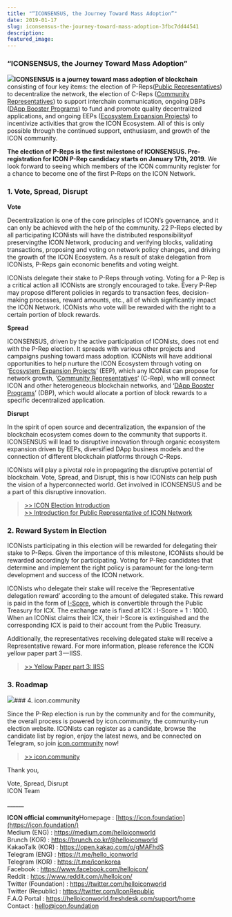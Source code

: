 ```yaml
---
title: "“ICONSENSUS, the Journey Toward Mass Adoption”"
date: 2019-01-17
slug: iconsensus-the-journey-toward-mass-adoption-3fbc7dd44541
description:
featured_image:
---
```


### **“ICONSENSUS, the Journey Toward Mass Adoption”**

![](https://cdn-images-1.medium.com/max/800/0*uR_6jqFvHW-CPc62)**ICONSENSUS is a journey toward mass adoption of blockchain** consisting of four key items: the election of P-Reps([Public Representatives](https://helloiconworld.freshdesk.com/a/solutions/articles/35000102739-p-rep)) to decentralize the network, the election of C-Reps ([Community Representatives](https://helloiconworld.freshdesk.com/a/solutions/articles/35000102740-c-rep)) to support interchain communication, ongoing DBPs ([DApp Booster Programs](https://helloiconworld.freshdesk.com/a/solutions/articles/35000105758-dapp-booster-program-dbp-)) to fund and promote quality decentralized applications, and ongoing EEPs ([Ecosystem Expansion Projects](https://helloiconworld.freshdesk.com/a/solutions/articles/35000105757-ecosystem-expansion-project-eep-)) to incentivize activities that grow the ICON Ecosystem. All of this is only possible through the continued support, enthusiasm, and growth of the ICON community.

**The election of P-Reps is the first milestone of ICONSENSUS. Pre-registration for ICON P-Rep candidacy starts on January 17th, 2019.** We look forward to seeing which members of the ICON community register for a chance to become one of the first P-Reps on the ICON Network.

### 1. Vote, Spread, Disrupt

**Vote**

Decentralization is one of the core principles of ICON’s governance, and it can only be achieved with the help of the community. 22 P-Reps elected by all participating ICONists will have the distributed responsibilityof preservingthe ICON Network, producing and verifying blocks, validating transactions, proposing and voting on network policy changes, and driving the growth of the ICON Ecosystem. As a result of stake delegation from ICONists, P-Reps gain economic benefits and voting weight.

ICONists delegate their stake to P-Reps through voting. Voting for a P-Rep is a critical action all ICONists are strongly encouraged to take. Every P-Rep may propose different policies in regards to transaction fees, decision-making processes, reward amounts, etc., all of which significantly impact the ICON Network. ICONists who vote will be rewarded with the right to a certain portion of block rewards.

**Spread**

ICONSENSUS, driven by the active participation of ICONists, does not end with the P-Rep election. It spreads with various other projects and campaigns pushing toward mass adoption. ICONists will have additional opportunities to help nurture the ICON Ecosystem through voting on ‘[Ecosystem Expansion Projects](https://helloiconworld.freshdesk.com/a/solutions/articles/35000105253-what-is-an-ecosystem-expansion-project-eep-)’ (EEP), which any ICONist can propose for network growth, ‘[Community Representatives](https://helloiconworld.freshdesk.com/a/solutions/articles/35000102740-c-rep)’ (C-Rep), who will connect ICON and other heterogeneous blockchain networks, and ‘[DApp Booster Programs](https://helloiconworld.freshdesk.com/a/solutions/articles/35000105758-dapp-booster-program-dbp-)’ (DBP), which would allocate a portion of block rewards to a specific decentralized application.

**Disrupt**

In the spirit of open source and decentralization, the expansion of the blockchain ecosystem comes down to the community that supports it. ICONSENSUS will lead to disruptive innovation through organic ecosystem expansion driven by EEPs, diversified DApp business models and the connection of different blockchain platforms through C-Reps.

ICONists will play a pivotal role in propagating the disruptive potential of blockchain. Vote, Spread, and Disrupt, this is how ICONists can help push the vision of a hyperconnected world. Get involved in ICONSENSUS and be a part of this disruptive innovation.


> [>> ICON Election Introduction](https://m.icon.foundation/download/ICON_Election_Introduction_EN_V1.0.pdf)  
> [>> Introduction for Public Representative of ICON Network](http://13.209.9.59:8080/download/Introduction_for_Public_Representative_of_ICON_Network_EN_V1.0.pdf)

### 2. Reward System in Election

ICONists participating in this election will be rewarded for delegating their stake to P-Reps. Given the importance of this milestone, ICONists should be rewarded accordingly for participating. Voting for P-Rep candidates that determine and implement the right policy is paramount for the long-term development and success of the ICON network.

ICONists who delegate their stake will receive the ‘Representative delegation reward’ according to the amount of delegated stake. This reward is paid in the form of [I-Score](https://helloiconworld.freshdesk.com/a/solutions/articles/35000105091-what-is-i-score-), which is convertible through the Public Treasury for ICX. The exchange rate is fixed at ICX : I-Score = 1 : 1000. When an ICONist claims their ICX, their I-Score is extinguished and the corresponding ICX is paid to their account from the Public Treasury.

Additionally, the representatives receiving delegated stake will receive a Representative reward. For more information, please reference the ICON yellow paper part 3 — IISS.


> [>> Yellow Paper part 3: IISS](https://m.icon.foundation/resources/file/ICON_Yellowpaper_ICON_Incentives_Scoring_System_EN_V1.0.pdf)

### 3. Roadmap

![](https://cdn-images-1.medium.com/max/800/0*5SW_jdVAO5TWD140)### 4. icon.community

Since the P-Rep election is run by the community and for the community, the overall process is powered by icon.community, the community-run election website. ICONists can register as a candidate, browse the candidate list by region, enjoy the latest news, and be connected on Telegram, so join [icon.community](http://icon.community/iconsensus/) now!


> [>> icon.community](http://icon.community/iconsensus/)

Thank you,

Vote, Spread, Disrupt  
ICON Team

\_\_\_\_\_\_

**ICON official community**Homepage : [https://icon.foundation](https://icon.foundation/)  
Medium (ENG) : <https://medium.com/helloiconworld>  
Brunch (KOR) : <https://brunch.co.kr/@helloiconworld>  
KakaoTalk (KOR) : <https://open.kakao.com/o/gMAFhdS>  
Telegram (ENG) : <https://t.me/hello_iconworld>  
Telegram (KOR) : <https://t.me/iconkorea>  
Facebook : <https://www.facebook.com/helloicon/>  
Reddit : <https://www.reddit.com/r/helloicon/>  
Twitter (Foundation) : <https://twitter.com/helloiconworld>  
Twitter (Republic) : <https://twitter.com/IconRepublic>  
F.A.Q Portal : <https://helloiconworld.freshdesk.com/support/home>  
Contact : [hello@icon.foundation](http://hello@icon.foundation)

